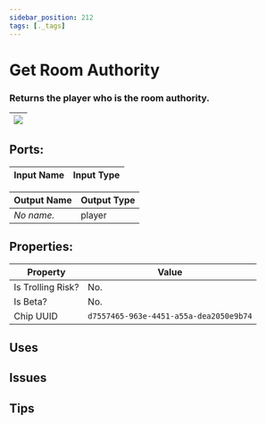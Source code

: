 ```yaml
---
sidebar_position: 212
tags: [._tags]
---
```


# Get Room Authority


### Returns the player who is the room authority.

| ![](https://images-ext-2.discordapp.net/external/MPmIaQzlEPmgGWlgi-WxBBXt0Bjv_zWPkg1y1f_sy3s/https/www.recroomcircuits.com/image/circuit/absolute-value?width=206&height=108) |
|-----|

## Ports:

| Input Name | Input Type |
|-----------|-----------|

| Output Name | Output Type |
|-----------|-----------|
| *No name.* | player |

## Properties:

| Property  | Value |
|-------------------|-----------|
| Is Trolling Risk? | No. |
| Is Beta? | No. |
| Chip UUID | `d7557465-963e-4451-a55a-dea2050e9b74` |

## Uses

## Issues

## Tips